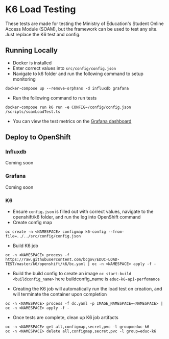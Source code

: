 # K6 Load Testing 
These tests are made for testing the Ministry of Education's Student Online Access Module (SOAM), but the framework can be used to test any site. Just replace the K6 test and config.
## Running Locally
* Docker is installed
* Enter correct values into `src/config/config.json`
* Navigate to k6 folder and run the following command to setup monitoring
```
docker-compose up --remove-orphans -d influxdb grafana
```
* Run the following command to run tests
```
docker-compose run k6 run -e CONFIG=/config/config.json /scripts/soamLoadTest.ts
```
* You can view the test metrics on the [Grafana dashboard](http://localhost:3000/d/XJhgbUpil/soam-load-testing-dashboard)

## Deploy to OpenShift
### Influxdb
Coming soon
### Grafana
Coming soon
### K6
* Ensure `config.json` is filled out with correct values, navigate to the openshift/k6 folder, and run the log into OpenShift command
* Create config map
```
oc create -n <NAMESPACE> configmap k6-config --from-file=../../src/config/config.json
```
* Build K6 job
```
oc -n <NAMESPACE> process -f https://raw.githubusercontent.com/bcgov/EDUC-LOAD-TEST/master/k6/openshift/k6/bc.yaml | oc -n <NAMESPACE> apply -f -
```
* Build the build config to create an image
 `oc start-build <buildconfig_name>` here buildconfig_name is `educ-k6-api-perfomance`

* Creating the K6 job will automatically run the load test on creation, and will terminate the container upon completion
```
oc -n <NAMESPACE> process -f dc.yaml -p IMAGE_NAMESPACE=<NAMESPACE> | oc -n <NAMESPACE> apply -f -
```
* Once tests are complete, clean up K6 job artifacts
```
oc -n <NAMESPACE> get all,configmap,secret,pvc -l group=educ-k6
oc -n <NAMESPACE> delete all,configmap,secret,pvc -l group=educ-k6
```

